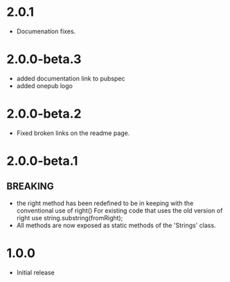 # 2.0.1
- Documenation fixes.

# 2.0.0-beta.3
- added documentation link to pubspec
- added onepub logo

# 2.0.0-beta.2
- Fixed broken links on the readme page.

# 2.0.0-beta.1

## BREAKING
- the right method has been redefined to be in keeping with the conventional use of right()
  For existing code that uses the old version of right use string.substring(fromRight);
- All methods are now exposed as static methods of the 'Strings' class.



# 1.0.0

- Initial release
